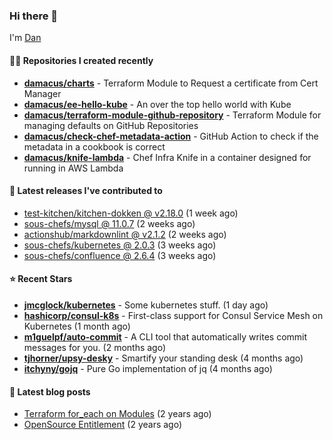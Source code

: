 

### Hi there 👋

I'm [Dan](https://medium.com/@dan.m.webb)

#### 👨‍💻 Repositories I created recently
- **[damacus/charts](https://github.com/damacus/charts)** - Terraform Module to Request a certificate from Cert Manager
- **[damacus/ee-hello-kube](https://github.com/damacus/ee-hello-kube)** - An over the top hello world with Kube
- **[damacus/terraform-module-github-repository](https://github.com/damacus/terraform-module-github-repository)** - Terraform Module for managing defaults on GitHub Repositories
- **[damacus/check-chef-metadata-action](https://github.com/damacus/check-chef-metadata-action)** - GitHub Action to check if the metadata in a cookbook is correct
- **[damacus/knife-lambda](https://github.com/damacus/knife-lambda)** - Chef Infra Knife in a container designed for running in AWS Lambda

#### 🚀 Latest releases I've contributed to


- [test-kitchen/kitchen-dokken @ v2.18.0](https://github.com/test-kitchen/kitchen-dokken/releases/tag/v2.18.0) (1 week ago)
- [sous-chefs/mysql @ 11.0.7](https://github.com/sous-chefs/mysql/releases/tag/11.0.7) (2 weeks ago)
- [actionshub/markdownlint @ v2.1.2](https://github.com/actionshub/markdownlint/releases/tag/v2.1.2) (2 weeks ago)
- [sous-chefs/kubernetes @ 2.0.3](https://github.com/sous-chefs/kubernetes/releases/tag/2.0.3) (3 weeks ago)
- [sous-chefs/confluence @ 2.6.4](https://github.com/sous-chefs/confluence/releases/tag/2.6.4) (3 weeks ago)

#### ⭐ Recent Stars


- **[jmcglock/kubernetes](https://github.com/jmcglock/kubernetes)** - Some kubernetes stuff. (1 day ago)
- **[hashicorp/consul-k8s](https://github.com/hashicorp/consul-k8s)** - First-class support for Consul Service Mesh on Kubernetes (1 month ago)
- **[m1guelpf/auto-commit](https://github.com/m1guelpf/auto-commit)** - A CLI tool that automatically writes commit messages for you. (2 months ago)
- **[tjhorner/upsy-desky](https://github.com/tjhorner/upsy-desky)** - Smartify your standing desk (4 months ago)
- **[itchyny/gojq](https://github.com/itchyny/gojq)** - Pure Go implementation of jq (4 months ago)

#### 📄 Latest blog posts
- [Terraform for_each on Modules](https://medium.com/@dan.m.webb/terraform-for-each-on-modules-bcf17c97e9ff?source=rss-bbba9c670f6e------2) (2 years ago)
- [OpenSource Entitlement](https://medium.com/@dan.m.webb/opensource-entitlement-f4584a035063?source=rss-bbba9c670f6e------2) (2 years ago)
